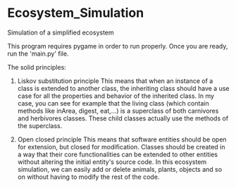 # Ecosystem_Simulation
Simulation of a simplified ecosystem

This program requires pygame in order to run properly. Once you are ready, run the 'main.py' file.

The solid principles: 

1. Liskov substitution principle
This means that when an instance of a class is extended to another class, the inheriting class should have a use case for all the properties and behavior of the inherited class. 
In my case, you can see for example that the living class (which contain methods like inArea, digest, eat,...) is a superclass of both carnivores and herbivores classes. These child classes actually use the methods of the superclass.

2. Open closed principle
This means that software entities should be open for extension, but closed for modification. Classes should be created in a way that their core functionalities can be extended to other entities without altering the initial entity's source code.
In this ecosystem simulation, we can easily add or delete animals, plants, objects and so on without having to modify the rest of the code.
